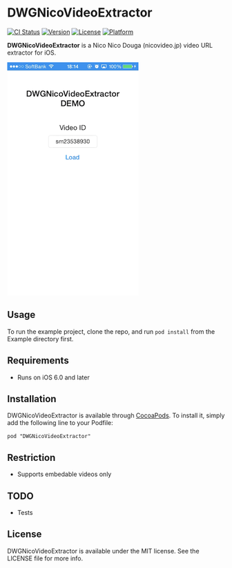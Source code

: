 # DWGNicoVideoExtractor

[![CI Status](http://img.shields.io/travis/konomae/DWGNicoVideoExtractor.svg?style=flat)](https://travis-ci.org/konomae/DWGNicoVideoExtractor)
[![Version](https://img.shields.io/cocoapods/v/DWGNicoVideoExtractor.svg?style=flat)](http://cocoadocs.org/docsets/DWGNicoVideoExtractor)
[![License](https://img.shields.io/cocoapods/l/DWGNicoVideoExtractor.svg?style=flat)](http://cocoadocs.org/docsets/DWGNicoVideoExtractor)
[![Platform](https://img.shields.io/cocoapods/p/DWGNicoVideoExtractor.svg?style=flat)](http://cocoadocs.org/docsets/DWGNicoVideoExtractor)

**DWGNicoVideoExtractor** is a Nico Nico Douga (nicovideo.jp) video URL extractor for iOS.

![Screenshot](Example/DWGNicoVideoExtractor/Screenshot.gif)

## Usage

To run the example project, clone the repo, and run `pod install` from the Example directory first.

## Requirements

- Runs on iOS 6.0 and later


## Installation

DWGNicoVideoExtractor is available through [CocoaPods](http://cocoapods.org). To install
it, simply add the following line to your Podfile:

    pod "DWGNicoVideoExtractor"


## Restriction

- Supports embedable videos only


## TODO

- Tests


## License

DWGNicoVideoExtractor is available under the MIT license. See the LICENSE file for more info.

